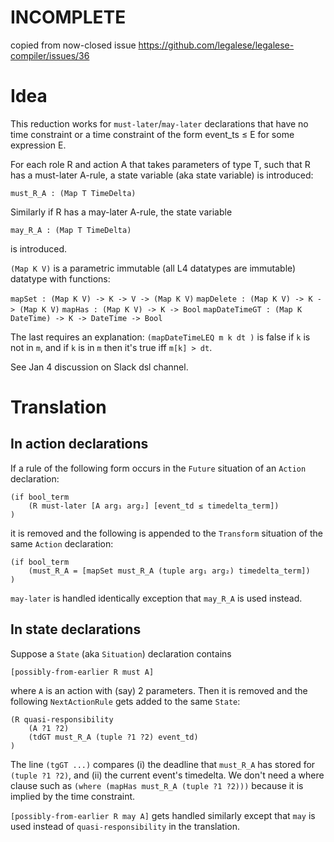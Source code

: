 # **INCOMPLETE**
copied from now-closed issue https://github.com/legalese/legalese-compiler/issues/36

# Idea
This reduction works for `must-later`/`may-later` declarations that have no time constraint or a time constraint of the form event\_ts ≤ E for some expression E.

For each role R and action A that takes parameters of type T, such that R has a must-later A-rule, a state variable (aka state variable) is introduced:

`must_R_A : (Map T TimeDelta)`

Similarly if R has a may-later A-rule, the state variable

`may_R_A : (Map T TimeDelta)`

is introduced.

`(Map K V)` is a parametric immutable (all L4 datatypes are immutable) datatype with functions:

`mapSet : (Map K V) -> K -> V -> (Map K V)`
`mapDelete : (Map K V) -> K -> (Map K V)`
`mapHas : (Map K V) -> K -> Bool`
`mapDateTimeGT : (Map K DateTime) -> K -> DateTime -> Bool`

The last requires an explanation: `(mapDateTimeLEQ m k dt )` is false if `k` is not in `m`, and if `k` is in `m` then it's true iff `m[k] > dt`.

See Jan 4 discussion on Slack dsl channel.

# Translation

## In action declarations

If a rule of the following form occurs in the `Future` situation of an `Action` declaration:
```
(if bool_term
	(R must-later [A arg₁ arg₂] [event_td ≤ timedelta_term])
)
```
it is removed and the following is appended to the `Transform` situation of the same `Action` declaration:
```
(if bool_term
	(must_R_A = [mapSet must_R_A (tuple arg₁ arg₂) timedelta_term])
)
```
`may-later` is handled identically exception that `may_R_A` is used instead.

## In state declarations

Suppose a `State` (aka `Situation`) declaration contains

`[possibly-from-earlier R must A]`

where `A` is an action with (say) 2 parameters. Then it is removed and the following `NextActionRule` gets added to the same `State`:

```
(R quasi-responsibility
	(A ?1 ?2)
	(tdGT must_R_A (tuple ?1 ?2) event_td)	
)
```
The line `(tgGT ...)` compares (i) the deadline that `must_R_A` has stored for `(tuple ?1 ?2)`, and (ii) the current event's timedelta.
We don't need a where clause such as `(where (mapHas must_R_A (tuple ?1 ?2)))` because it is implied by the time constraint.

`[possibly-from-earlier R may A]` gets handled similarly except that `may` is used instead of `quasi-responsibility` in the translation.